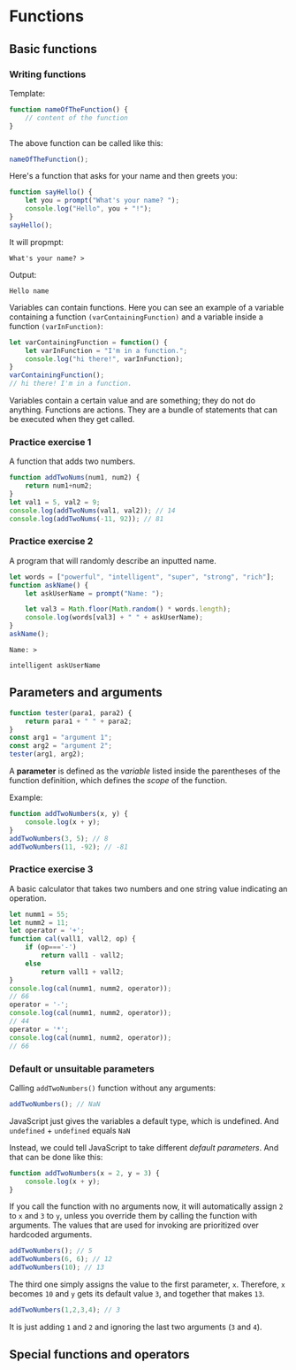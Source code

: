# Functions
## Basic functions
### Writing functions
Template:
```js
function nameOfTheFunction() {
    // content of the function
}
```
The above function can be called like this:
```js
nameOfTheFunction();
```

Here's a function that asks for your name and then greets you:
```js
function sayHello() {
    let you = prompt("What's your name? ");
    console.log("Hello", you + "!");
}
sayHello();
```
It will propmpt:

`What's your name? >`

Output:

`Hello name`

Variables can contain functions.
Here you can see an example of a variable containing a function `(varContainingFunction)` and a variable inside a function `(varInFunction)`:
```js
let varContainingFunction = function() {
    let varInFunction = "I'm in a function.";
    console.log("hi there!", varInFunction);
}
varContainingFunction();
// hi there! I'm in a function.
```

Variables contain a certain value and are something; they do not do anything. Functions are actions. They are a bundle of statements that can be executed when they get called.

### Practice exercise 1
A function that adds two numbers.
```js
function addTwoNums(num1, num2) {
    return num1+num2;
}
let val1 = 5, val2 = 9;
console.log(addTwoNums(val1, val2)); // 14
console.log(addTwoNums(-11, 92)); // 81
```

### Practice exercise 2
A program that will randomly describe an inputted name.
```js
let words = ["powerful", "intelligent", "super", "strong", "rich"];
function askName() {
    let askUserName = prompt("Name: ");

    let val3 = Math.floor(Math.random() * words.length);
    console.log(words[val3] + " " + askUserName);
}
askName();
```

```
Name: >
```

```
intelligent askUserName
```

## Parameters and arguments
```js
function tester(para1, para2) {
    return para1 + " " + para2;
}
const arg1 = "argument 1";
const arg2 = "argument 2";
tester(arg1, arg2);
```
A **parameter** is defined as the *variable* listed inside the parentheses of the function definition, which defines the *scope* of the function.

Example:
```js
function addTwoNumbers(x, y) {
    console.log(x + y);
}
addTwoNumbers(3, 5); // 8
addTwoNumbers(11, -92); // -81
```

### Practice exercise 3
A basic calculator that takes two numbers and one string value indicating an operation.
```js
let numm1 = 55;
let numm2 = 11;
let operator = '+';
function cal(vall1, vall2, op) {
    if (op==='-')
        return vall1 - vall2;
    else
        return vall1 + vall2;
}
console.log(cal(numm1, numm2, operator)); 
// 66
operator = '-';
console.log(cal(numm1, numm2, operator)); 
// 44
operator = '*';
console.log(cal(numm1, numm2, operator));
// 66
```

### Default or unsuitable parameters
Calling `addTwoNumbers()` function without any arguments:
```js
addTwoNumbers(); // NaN
```
JavaScript just gives the variables a default type, which is undefined. And `undefined` + `undefined` equals `NaN`

Instead, we could tell JavaScript to take different *default parameters*. And that can be done like this:
```js
function addTwoNumbers(x = 2, y = 3) {
    console.log(x + y);
}
```

If you call the function with no arguments now, it will automatically assign `2` to `x` and `3` to `y`, unless you override them by calling the function with arguments. The values that are used for invoking are prioritized over hardcoded arguments.
```js
addTwoNumbers(); // 5
addTwoNumbers(6, 6); // 12
addTwoNumbers(10); // 13
```
The third one simply assigns the value to the first parameter, `x`. Therefore, `x` becomes `10` and `y` gets its default value `3`, and together that makes `13`.

```js
addTwoNumbers(1,2,3,4); // 3
```
It is just adding `1` and `2` and ignoring the last two arguments (`3` and `4`).

## Special functions and operators